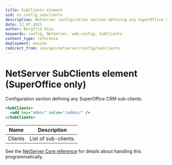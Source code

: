 ```yaml
---
title: SubClients element
uid: ns_config_subclients
description: NetServer configuration section defining any SuperOffice CRM sub-clients.
date: 12.07.2021
author: Bergfrid Dias
keywords: config, NetServer, web.config, SubClients
content_type: reference
deployment: onsite
redirect_from: /en/api/netserver/config/subclients
---
```


# NetServer SubClients element (SuperOffice only)

Configuration section defining any SuperOffice CRM sub-clients.

```XML
<SubClients>
  <add key="admin" value="/admin/" />
</SubClients>
```

| Name | Description |
|---|---|
| Clients | List of sub-clients. |

See the [NetServer Core reference][1] for details about handling this programmatically.

<!-- Referenced links -->
[1]: <xref:SuperOffice.Configuration.ConfigFile.SubClients>
